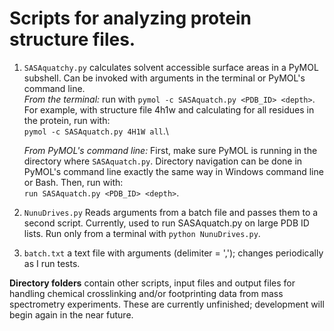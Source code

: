 # **Scripts for analyzing protein structure files.** #

1. `SASAquatchy.py` calculates solvent accessible surface areas in a PyMOL subshell. Can be invoked with arguments in the terminal or PyMOL's command line.\
    *From the terminal:* run with `pymol -c SASAquatch.py <PDB_ID> <depth>`. For example, with structure file 4h1w and calculating for all residues in the protein, run with:\
     `pymol -c SASAquatch.py 4H1W all`.\
    
    *From PyMOL's command line:* First, make sure PyMOL is running in the directory where `SASAquatch.py`. Directory navigation can be done in PyMOL's command line exactly the same way in Windows command line or Bash. Then, run with:\
    `run SASAquatch.py <PDB_ID> <depth>`.

2. `NunuDrives.py` Reads arguments from a batch file and passes them to a second script. Currently, used to run SASAquatch.py on large PDB ID lists. Run only from a terminal with `python NunuDrives.py`.

3. `batch.txt` a text file with arguments (delimiter = ','); changes periodically as I run tests.

**Directory folders** contain other scripts, input files and output files for handling chemical crosslinking and/or footprinting data from mass spectrometry experiments. These are currently unfinished; development will begin again in the near future.
